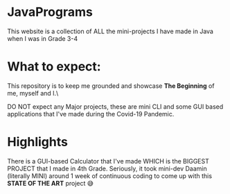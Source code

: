 # JavaPrograms
This website is a collection of ALL the mini-projects I have made in Java when I was in Grade 3-4


# What to expect:
This repository is to keep me grounded and showcase **The Beginning** of me, myself and I.\


DO NOT expect any Major projects, these are mini CLI and some GUI based applications that I've made during the Covid-19 Pandemic.


# Highlights
There is a GUI-based Calculator that I've made WHICH is the BIGGEST PROJECT that I made in 4th Grade. Seriously, it took mini-dev Daamin (literally MINI) around 1 week of continuous coding to come up with this **STATE OF THE ART** project 😅
